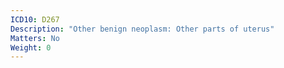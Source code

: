 ```yaml
---
ICD10: D267
Description: "Other benign neoplasm: Other parts of uterus"
Matters: No
Weight: 0
---
```


